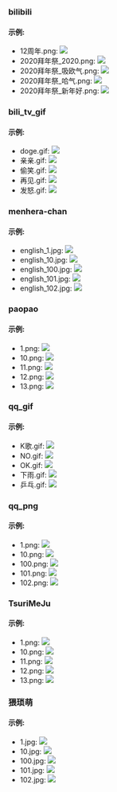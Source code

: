 ### bilibili

#### 示例:

- 12周年.png: <img src="https://fastly.jsdelivr.net/gh/zhaozw-szu/emotion/bilibili/12周年.png">
- 2020拜年祭_2020.png: <img src="https://fastly.jsdelivr.net/gh/zhaozw-szu/emotion/bilibili/2020拜年祭_2020.png">
- 2020拜年祭_吸欧气.png: <img src="https://fastly.jsdelivr.net/gh/zhaozw-szu/emotion/bilibili/2020拜年祭_吸欧气.png">
- 2020拜年祭_哈气.png: <img src="https://fastly.jsdelivr.net/gh/zhaozw-szu/emotion/bilibili/2020拜年祭_哈气.png">
- 2020拜年祭_新年好.png: <img src="https://fastly.jsdelivr.net/gh/zhaozw-szu/emotion/bilibili/2020拜年祭_新年好.png">

### bili_tv_gif

#### 示例:

- doge.gif: <img src="https://fastly.jsdelivr.net/gh/zhaozw-szu/emotion/bili_tv_gif/doge.gif">
- 亲亲.gif: <img src="https://fastly.jsdelivr.net/gh/zhaozw-szu/emotion/bili_tv_gif/亲亲.gif">
- 偷笑.gif: <img src="https://fastly.jsdelivr.net/gh/zhaozw-szu/emotion/bili_tv_gif/偷笑.gif">
- 再见.gif: <img src="https://fastly.jsdelivr.net/gh/zhaozw-szu/emotion/bili_tv_gif/再见.gif">
- 发怒.gif: <img src="https://fastly.jsdelivr.net/gh/zhaozw-szu/emotion/bili_tv_gif/发怒.gif">

### menhera-chan

#### 示例:

- english_1.jpg: <img src="https://fastly.jsdelivr.net/gh/zhaozw-szu/emotion/menhera-chan/english_1.jpg">
- english_10.jpg: <img src="https://fastly.jsdelivr.net/gh/zhaozw-szu/emotion/menhera-chan/english_10.jpg">
- english_100.jpg: <img src="https://fastly.jsdelivr.net/gh/zhaozw-szu/emotion/menhera-chan/english_100.jpg">
- english_101.jpg: <img src="https://fastly.jsdelivr.net/gh/zhaozw-szu/emotion/menhera-chan/english_101.jpg">
- english_102.jpg: <img src="https://fastly.jsdelivr.net/gh/zhaozw-szu/emotion/menhera-chan/english_102.jpg">

### paopao

#### 示例:

- 1.png: <img src="https://fastly.jsdelivr.net/gh/zhaozw-szu/emotion/paopao/1.png">
- 10.png: <img src="https://fastly.jsdelivr.net/gh/zhaozw-szu/emotion/paopao/10.png">
- 11.png: <img src="https://fastly.jsdelivr.net/gh/zhaozw-szu/emotion/paopao/11.png">
- 12.png: <img src="https://fastly.jsdelivr.net/gh/zhaozw-szu/emotion/paopao/12.png">
- 13.png: <img src="https://fastly.jsdelivr.net/gh/zhaozw-szu/emotion/paopao/13.png">

### qq_gif

#### 示例:

- K歌.gif: <img src="https://fastly.jsdelivr.net/gh/zhaozw-szu/emotion/qq_gif/K歌.gif">
- NO.gif: <img src="https://fastly.jsdelivr.net/gh/zhaozw-szu/emotion/qq_gif/NO.gif">
- OK.gif: <img src="https://fastly.jsdelivr.net/gh/zhaozw-szu/emotion/qq_gif/OK.gif">
- 下雨.gif: <img src="https://fastly.jsdelivr.net/gh/zhaozw-szu/emotion/qq_gif/下雨.gif">
- 乒乓.gif: <img src="https://fastly.jsdelivr.net/gh/zhaozw-szu/emotion/qq_gif/乒乓.gif">

### qq_png

#### 示例:

- 1.png: <img src="https://fastly.jsdelivr.net/gh/zhaozw-szu/emotion/qq_png/1.png">
- 10.png: <img src="https://fastly.jsdelivr.net/gh/zhaozw-szu/emotion/qq_png/10.png">
- 100.png: <img src="https://fastly.jsdelivr.net/gh/zhaozw-szu/emotion/qq_png/100.png">
- 101.png: <img src="https://fastly.jsdelivr.net/gh/zhaozw-szu/emotion/qq_png/101.png">
- 102.png: <img src="https://fastly.jsdelivr.net/gh/zhaozw-szu/emotion/qq_png/102.png">

### TsuriMeJu

#### 示例:

- 1.png: <img src="https://fastly.jsdelivr.net/gh/zhaozw-szu/emotion/TsuriMeJu/1.png">
- 10.png: <img src="https://fastly.jsdelivr.net/gh/zhaozw-szu/emotion/TsuriMeJu/10.png">
- 11.png: <img src="https://fastly.jsdelivr.net/gh/zhaozw-szu/emotion/TsuriMeJu/11.png">
- 12.png: <img src="https://fastly.jsdelivr.net/gh/zhaozw-szu/emotion/TsuriMeJu/12.png">
- 13.png: <img src="https://fastly.jsdelivr.net/gh/zhaozw-szu/emotion/TsuriMeJu/13.png">

### 猥琐萌

#### 示例:

- 1.jpg: <img src="https://fastly.jsdelivr.net/gh/zhaozw-szu/emotion/猥琐萌/1.jpg">
- 10.jpg: <img src="https://fastly.jsdelivr.net/gh/zhaozw-szu/emotion/猥琐萌/10.jpg">
- 100.jpg: <img src="https://fastly.jsdelivr.net/gh/zhaozw-szu/emotion/猥琐萌/100.jpg">
- 101.jpg: <img src="https://fastly.jsdelivr.net/gh/zhaozw-szu/emotion/猥琐萌/101.jpg">
- 102.jpg: <img src="https://fastly.jsdelivr.net/gh/zhaozw-szu/emotion/猥琐萌/102.jpg">

